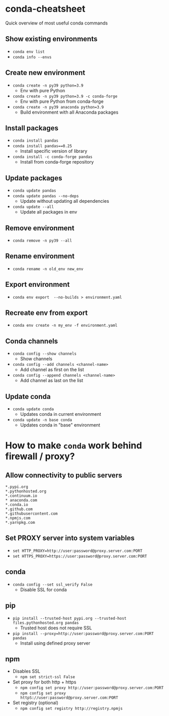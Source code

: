 # conda-cheatsheet
Quick overview of most useful conda commands

## Show existing environments
* `conda env list`
* `conda info --envs`

## Create new environment
* `conda create -n py39 python=3.9`
  * Env with pure Python
* `conda create -n py39 python=3.9 -c conda-forge`
  * Env with pure Python from conda-forge
* `conda create -n py39 anaconda python=3.9`
  * Build environment with all Anaconda packages

## Install packages
* `conda install pandas`
* `conda install pandas==0.25`
  * Install specific version of library
* `conda install -c conda-forge pandas`
  * Install from conda-forge repository

## Update packages
* `conda update pandas`
* `conda update pandas --no-deps`
  * Update without updating all dependencies
* `conda update --all`
  * Update all packages in env

## Remove environment
* `conda remove -n py39 --all`

## Rename environment
* `conda rename -n old_env new_env`

## Export environment
* `conda env export  --no-builds > environment.yaml`

## Recreate env from export
* `conda env create -n my_env -f environment.yaml`

## Conda channels
* `conda config --show channels`
  * Show channels
* `conda config --add channels <channel-name>`
  * Add channel as first on the list
* `conda config --append channels <channel-name>`
  * Add channel as last on the list

## Update conda
* `conda update conda`
  * Updates conda in current environment
* `conda update -n base conda`
  * Updates conda in "base" environment


# How to make `conda` work behind firewall / proxy?

## Allow connectivity to public servers
```
*.pypi.org
*.pythonhosted.org
*.continuum.io
* anaconda.com
*.conda.io
*.github.com
*.githubusercontent.com
*.npmjs.com
*.yarnpkg.com
```

## Set PROXY server into system variables
* `set HTTP_PROXY=http://user:password@proxy.server.com:PORT`
* `set HTTPS_PROXY=https://user:password@proxy.server.com:PORT`

## conda
* `conda config --set ssl_verify False`
  * Disable SSL for conda

## pip
* `pip install --trusted-host pypi.org --trusted-host files.pythonhosted.org pandas`
  * Trusted host does not require SSL
* `pip install --proxy=http://user:password@proxy.server.com:PORT pandas`
  * Install using defined proxy server
  
## npm
* Disables SSL
  * `npm set strict-ssl False`
* Set proxy for both http + https
  * `npm config set proxy http://user:password@proxy.server.com:PORT`
  * `npm config set proxy httpS://user:password@proxy.server.com:PORT`
* Set registry (optional)
  * `npm config set registry http://registry.npmjs`



